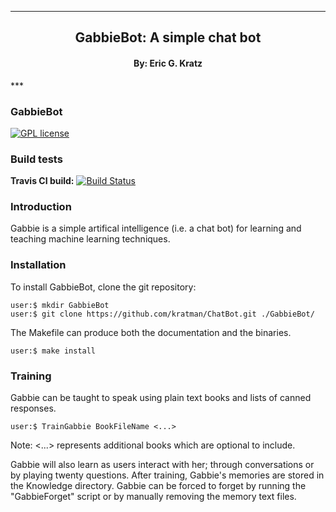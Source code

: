 
[//]: # (Mixture of GitHub markdown and HTML. HTML is needed for formatting.)

***
<div align=center> <h2>
GabbieBot: A simple chat bot
</h2> </div>

<div align=center> <h4> By: Eric G. Kratz </h4> </div>
***

### GabbieBot

[![GPL license](https://img.shields.io/badge/license-GPLv3-blue.svg?style=flat)](https://github.com/kratman/ChatBot/blob/master/src/GPL_LICENSE)

### Build tests

**Travis CI build:** [![Build Status](https://travis-ci.org/kratman/ChatBot.svg?branch=master)](https://travis-ci.org/kratman/ChatBot)

### Introduction

Gabbie is a simple artifical intelligence (i.e. a chat bot) for learning
and teaching machine learning techniques.

### Installation

To install GabbieBot, clone the git repository:
```
user:$ mkdir GabbieBot
user:$ git clone https://github.com/kratman/ChatBot.git ./GabbieBot/
```

The Makefile can produce both the documentation and the binaries.
```
user:$ make install
```

### Training

Gabbie can be taught to speak using plain text books and lists of canned
responses.
```
user:$ TrainGabbie BookFileName <...>
```
Note: <...> represents additional books which are optional to include.

Gabbie will also learn as users interact with her; through conversations or
by playing twenty questions. After training, Gabbie's memories are stored in
the Knowledge directory. Gabbie can be forced to forget by running the
"GabbieForget" script or by manually removing the memory text files.
